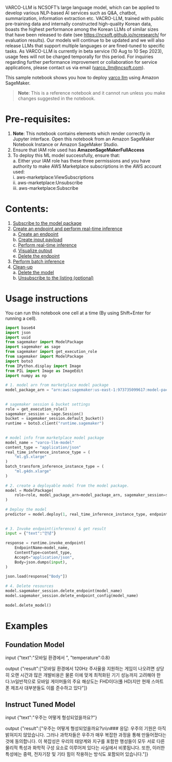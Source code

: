 VARCO-LLM is NCSOFT’s large language model, which can be applied to develop various NLP-based AI services such as Q&A, chatbot, summarization, information extraction etc. VACRO-LLM, trained with public pre-training data and internally constructed high-quality Korean data, boasts the highest performance among the Korean LLMs of similar sizes that have been released to date (see https://ncsoft.github.io/ncresearch/ for evaluation results). Our models will continue to be updated and we will also release LLMs that support multiple languages or are fined-tuned to specific tasks. As VARCO-LLM is currently in beta service (10 Aug to 10 Sep 2023), usage fees will not be charged temporally for this period. For inquiries regarding further performance improvement or collaboration for service applications, please contact us via email (varco_llm@ncsoft.com).

This sample notebook shows you how to deploy [varco llm](https://aws.amazon.com/marketplace/pp/prodview-aout3755izrye) using Amazon SageMaker.

> **Note**: This is a reference notebook and it cannot run unless you make changes suggested in the notebook.


# Pre-requisites:

1. **Note**: This notebook contains elements which render correctly in Jupyter interface. Open this notebook from an Amazon SageMaker Notebook Instance or Amazon SageMaker Studio.  
2. Ensure that IAM role used has **AmazonSageMakerFullAccess**  
3. To deploy this ML model successfully, ensure that:  
    a. Either your IAM role has these three permissions and you have authority to make AWS Marketplace subscriptions in the AWS account used:  
        i. aws-marketplace:ViewSubscriptions  
        ii. aws-marketplace:Unsubscribe  
        iii. aws-marketplace:Subscribe  


# Contents:

1. [Subscribe to the model package](https://oregon-notebook-cboy.notebook.us-west-2.sagemaker.aws/lab/tree/varco_model.ipynb#1.-Subscribe-to-the-model-package)  
2. [Create an endpoint and perform real-time inference](https://oregon-notebook-cboy.notebook.us-west-2.sagemaker.aws/lab/tree/varco_model.ipynb#2.-Create-an-endpoint-and-perform-real-time-inference)  
    a. [Create an endpoint](https://oregon-notebook-cboy.notebook.us-west-2.sagemaker.aws/lab/tree/varco_model.ipynb#A.-Create-an-endpoint)  
    b. [Create input payload](https://oregon-notebook-cboy.notebook.us-west-2.sagemaker.aws/lab/tree/varco_model.ipynb#B.-Create-input-payload)  
    c. [Perform real-time inference](https://oregon-notebook-cboy.notebook.us-west-2.sagemaker.aws/lab/tree/varco_model.ipynb#C.-Perform-real-time-inference)  
    d. [Visualize output](https://oregon-notebook-cboy.notebook.us-west-2.sagemaker.aws/lab/tree/varco_model.ipynb#D.-Visualize-output)  
    e. [Delete the endpoint](https://oregon-notebook-cboy.notebook.us-west-2.sagemaker.aws/lab/tree/varco_model.ipynb#E.-Delete-the-endpoint)  
3. [Perform batch inference](https://oregon-notebook-cboy.notebook.us-west-2.sagemaker.aws/lab/tree/varco_model.ipynb#3.-Perform-batch-inference)  
4. [Clean-up](https://oregon-notebook-cboy.notebook.us-west-2.sagemaker.aws/lab/tree/varco_model.ipynb#4.-Clean-up)  
    a. [Delete the model](https://oregon-notebook-cboy.notebook.us-west-2.sagemaker.aws/lab/tree/varco_model.ipynb#A.-Delete-the-model)  
    b. [Unsubscribe to the listing (optional)](https://oregon-notebook-cboy.notebook.us-west-2.sagemaker.aws/lab/tree/varco_model.ipynb#B.-Unsubscribe-to-the-listing-(optional))  


# Usage instructions

You can run this notebook one cell at a time (By using Shift+Enter for running a cell).

```python
import base64
import json
import uuid
from sagemaker import ModelPackage
import sagemaker as sage
from sagemaker import get_execution_role
from sagemaker import ModelPackage
import boto3
from IPython.display import Image
from PIL import Image as ImageEdit
import numpy as np
 
# 1. model arn from marketplace model package
model_package_arn = "arn:aws:sagemaker:us-east-1:973735099617:model-package/ncsoft-varco-1-5b-fm-final"
 
 
# sagemaker session & bucket settings
role = get_execution_role()
sagemaker_session = sage.Session()
bucket = sagemaker_session.default_bucket()
runtime = boto3.client("runtime.sagemaker")
 
 
# model info from marketplace model package
model_name = "varco-llm-model"
content_type = "application/json"
real_time_inference_instance_type = (
    "ml.g5.xlarge"
)
batch_transform_inference_instance_type = (
    "ml.g4dn.xlarge"
)
 
# 2. create a deployable model from the model package.
model = ModelPackage(
    role=role, model_package_arn=model_package_arn, sagemaker_session=sagemaker_session
)
 
# Deploy the model
predictor = model.deploy(1, real_time_inference_instance_type, endpoint_name=model_name)
 
 
# 3. Invoke endpoint(inference) & get result
input = {"text":"안녕"}
 
response = runtime.invoke_endpoint(
    EndpointName=model_name,
    ContentType=content_type,
    Accept="application/json",
    Body=json.dumps(input),
)
 
json.load(response["Body"])
 
# 4. Delete resources
model.sagemaker_session.delete_endpoint(model_name)
model.sagemaker_session.delete_endpoint_config(model_name)
 
model.delete_model()
```


# Examples

## Foundation Model

input
{"text":"모바일 환경에서 ", "temperature":0.8}

output
{"result":["모바일 환경에서 120Hz 주사율을 지원하는 게임이 나오려면 상당히 오랜 시간과 많은 개발비용은 물론 이에 맞게 최적화된 기기 성능까지 고려해야 한다.\n일반적으로 모바일 게이머들의 주요 해상도는 FHD이다(풀 HD)지만 현재 스마트폰 제조사 대부분들도 이를 준수하고 있다"]}

 
## Instruct Tuned Model

input
{"text":"우주는 어떻게 형성되었을까요?"}

output
{"result":["우주는 어떻게 형성되었을까요?\n\n### 응답: 우주의 기원은 아직 밝혀지지 않았습니다. 그러나 과학자들은 우주가 매우 복잡한 과정을 통해 만들어졌다는 것에 동의합니다. 이 복잡성은 우리의 태양계와 지구를 포함한 행성들이 모두 서로 다른 물리적 특성과 화학적 구성 요소로 이루어져 있다는 사실에서 비롯됩니다. 또한, 이러한 특성에는 중력, 전자기장 및 기타 힘이 작용하는 방식도 포함되어 있습니다."]}

